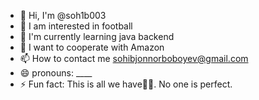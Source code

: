 - 👋 Hi, I'm @soh1b003
- 👀 I am interested in football
- 🌱 I'm currently learning java backend
- 💞️ I want to cooperate with Amazon
- 📫 How to contact me sohibjonnorboboyev@gmail.com
- 😄 pronouns: ____
- ⚡ Fun fact: This is all we have🤷‍♂️. No one is perfect.

<!---
soh1b003/soh1b003 is a ✨ special ✨ repository because its `README.md` (this file) appears on your GitHub profile.
You can click the Preview link to take a look at your changes.
--->
